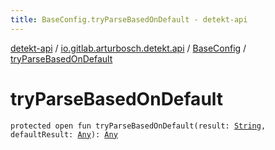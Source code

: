 ```yaml
---
title: BaseConfig.tryParseBasedOnDefault - detekt-api
---
```


[detekt-api](../../index.html) / [io.gitlab.arturbosch.detekt.api](../index.html) / [BaseConfig](index.html) / [tryParseBasedOnDefault](./try-parse-based-on-default.html)

# tryParseBasedOnDefault

`protected open fun tryParseBasedOnDefault(result: `[`String`](https://kotlinlang.org/api/latest/jvm/stdlib/kotlin/-string/index.html)`, defaultResult: `[`Any`](https://kotlinlang.org/api/latest/jvm/stdlib/kotlin/-any/index.html)`): `[`Any`](https://kotlinlang.org/api/latest/jvm/stdlib/kotlin/-any/index.html)